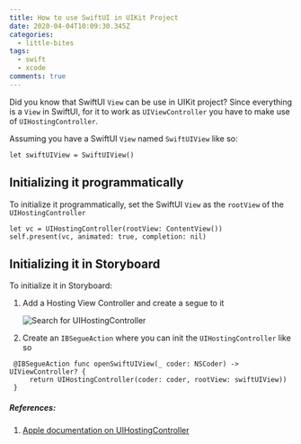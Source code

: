 ```yaml
---
title: How to use SwiftUI in UIKit Project
date: 2020-04-04T10:09:30.345Z
categories:
  - little-bites
tags:
  - swift
  - xcode
comments: true
---
```

Did you know that SwiftUI `View` can be use in UIKit project? Since everything is a `View` in SwiftUI, for it to work as `UIViewController` you have to make use of `UIHostingController`.

Assuming you have a SwiftUI `View` named `SwiftUIView` like so:

```
let swiftUIView = SwiftUIView()
```

## Initializing it programmatically

To initialize it programmatically, set the SwiftUI `View` as the `rootView` of the `UIHostingController`

```
let vc = UIHostingController(rootView: ContentView())
self.present(vc, animated: true, completion: nil)
```

## Initializing it in Storyboard

To initialize it in Storyboard:

1. Add a Hosting View Controller and create a segue to it

   ![Search for UIHostingController](/images/uploads/uihosting-storyboard.png "Search for UIHostingController in Storyboard")
2. Create an `IBSegueAction` where you can init the `UIHostingController` like so

```
 @IBSegueAction func openSwiftUIView(_ coder: NSCoder) -> UIViewController? {
     return UIHostingController(coder: coder, rootView: swiftUIView))
 }
```

##### References:

1. [Apple documentation on UIHostingController](https://developer.apple.com/documentation/swiftui/uihostingcontroller)